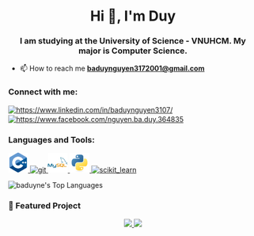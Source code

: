<h1 align="center">Hi 👋, I'm Duy</h1>
<h3 align="center">I am studying at the University of Science - VNUHCM. My major is Computer Science.</h3>

- 📫 How to reach me **baduynguyen3172001@gmail.com**

<h3 align="left">Connect with me:</h3>
<p align="left">
<a href="https://linkedin.com/in/https://www.linkedin.com/in/baduynguyen3107/" target="blank"><img align="center" src="https://raw.githubusercontent.com/rahuldkjain/github-profile-readme-generator/master/src/images/icons/Social/linked-in-alt.svg" alt="https://www.linkedin.com/in/baduynguyen3107/" height="30" width="40" /></a>
<a href="https://fb.com/https://www.facebook.com/nguyen.ba.duy.364835" target="blank"><img align="center" src="https://raw.githubusercontent.com/rahuldkjain/github-profile-readme-generator/master/src/images/icons/Social/facebook.svg" alt="https://www.facebook.com/nguyen.ba.duy.364835" height="30" width="40" /></a>
</p>

<h3 align="left">Languages and Tools:</h3>
<p align="left"> <a href="https://www.w3schools.com/cpp/" target="_blank" rel="noreferrer"> <img src="https://raw.githubusercontent.com/devicons/devicon/master/icons/cplusplus/cplusplus-original.svg" alt="cplusplus" width="40" height="40"/> </a> <a href="https://git-scm.com/" target="_blank" rel="noreferrer"> <img src="https://www.vectorlogo.zone/logos/git-scm/git-scm-icon.svg" alt="git" width="40" height="40"/> </a> <a href="https://hadoop.apache.org/" target="_blank" rel="noreferrer"> </a> <a href="https://www.mysql.com/" target="_blank" rel="noreferrer"> <img src="https://raw.githubusercontent.com/devicons/devicon/master/icons/mysql/mysql-original-wordmark.svg" alt="mysql" width="40" height="40"/> </a> <a href="https://www.python.org" target="_blank" rel="noreferrer"> <img src="https://raw.githubusercontent.com/devicons/devicon/master/icons/python/python-original.svg" alt="python" width="40" height="40"/> </a> <a href="https://pytorch.org/" target="_blank" rel="noreferrer"> <a href="https://scikit-learn.org/" target="_blank" rel="noreferrer"> <img src="https://upload.wikimedia.org/wikipedia/commons/0/05/Scikit_learn_logo_small.svg" alt="scikit_learn" width="40" height="40"/> </a> </p>

![baduyne's Top Languages](https://github-readme-stats.vercel.app/api/top-langs/?username=baduyne&theme=vue-dark&show_icons=true&hide_border=true&layout=compact)

### 🔬 Featured Project

<p align="center">
  <a href="https://github.com/baduyne/Analyzing-Neonatal-Mortality-Causes-1999-2022">
    <img src="https://github-readme-stats.vercel.app/api/pin/?username=baduyne&repo=Analyzing-Neonatal-Mortality-Causes-1999-2022&theme=radical&cache_seconds=60" />
  </a>
  <a href="https://github.com/baduyne/Income">
    <img src="https://github-readme-stats.vercel.app/api/pin/?username=baduyne&repo=Imcome&theme=radical&cache_seconds=60" />
  </a>
</p>


